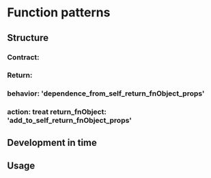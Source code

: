 # Function patterns

## Structure
### Contract:
### Return:
### behavior: 'dependence_from_self_return_fnObject_props'
### action: treat return_fnObject: 'add_to_self_return_fnObject_props'

## Development in time


## Usage 
